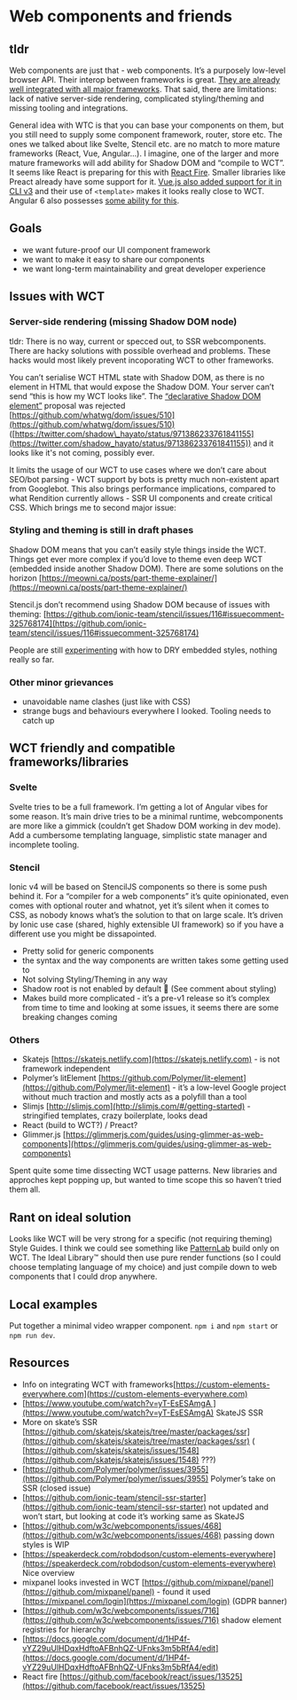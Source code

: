 # Web components and friends

## tldr
Web components are just that - web components. It’s a purposely low-level browser API. Their interop between frameworks is great. [They are already well integrated with all major frameworks](https://custom-elements-everywhere.com). That said, there are limitations: lack of native server-side rendering, complicated styling/theming and missing tooling and integrations.

General idea with WTC is that you can base your components on them, but you still need to supply some component framework, router, store etc. The ones we talked about like Svelte, Stencil etc. are no match to more mature frameworks (React, Vue, Angular…). I imagine, one of the larger and more mature frameworks will add ability for Shadow DOM and “compile to WCT”. It seems like React is preparing for this with [React Fire](https://github.com/facebook/react/issues/13525). Smaller libraries like Preact already have some support for it. [Vue.js also added support for it in CLI v3](https://vuejsdevelopers.com/2018/05/21/vue-js-web-component/) and their use of `<template>` makes it looks really close to WCT. Angular 6 also possesses [some ability for this](https://medium.com/@tomsu/building-web-components-with-angular-elements-746cd2a38d5b).

## Goals
- we want future-proof our UI component framework
- we want to make it easy to share our components
- we want long-term maintainability and great developer experience

## Issues with WCT
### Server-side rendering (missing Shadow DOM node)
tldr: There is no way, current or specced out, to SSR webcomponents. There are hacky solutions with possible overhead and problems. These hacks would most likely prevent incoporating WCT to other frameworks.

You can’t serialise WCT HTML state with Shadow DOM, as there is no element in HTML that would expose the Shadow DOM. Your server can’t send “this is how my WCT looks like”. The [“declarative Shadow DOM element”](https://github.com/w3c/webcomponents/blob/gh-pages/proposals/Declarative-Shadow-DOM.md) proposal was rejected [https://github.com/whatwg/dom/issues/510](https://github.com/whatwg/dom/issues/510) ([https://twitter.com/shadow\_hayato/status/971386233761841155](https://twitter.com/shadow_hayato/status/971386233761841155)) and it looks like it's not coming, possibly ever.

It limits the usage of our WCT to use cases where we don’t care about SEO/bot parsing - WCT support by bots is pretty much non-existent apart from Googlebot. This also brings performance implications, compared to what Rendition currently allows - SSR UI components and create critical CSS. Which brings me to second major issue:

### Styling and theming is still in draft phases
Shadow DOM means that you can’t easily style things inside the WCT. Things get ever more complex if you’d love to theme even deep WCT (embedded inside another Shadow DOM). There are some solutions on the horizon
[https://meowni.ca/posts/part-theme-explainer/](https://meowni.ca/posts/part-theme-explainer/)

Stencil.js don’t recommend using Shadow DOM because of issues with theming: [https://github.com/ionic-team/stencil/issues/116#issuecomment-325768174](https://github.com/ionic-team/stencil/issues/116#issuecomment-325768174)

People are still [experimenting](https://www.smashingmagazine.com/2016/12/styling-web-components-using-a-shared-style-sheet/) with how to DRY embedded styles, nothing really so far.

### Other minor grievances
- unavoidable name clashes (just like with CSS)
- strange bugs and behaviours everywhere I looked. Tooling needs to catch up

## WCT friendly and compatible frameworks/libraries
### Svelte
Svelte tries to be a full framework. I’m getting a lot of Angular vibes for some reason. It’s main drive tries to be a minimal runtime, webcomponents are more like a gimmick (couldn’t get Shadow DOM working in dev mode). Add a cumbersome templating language, simplistic state manager and incomplete tooling.

### Stencil
Ionic v4 will be based on StencilJS components so there is some push behind it. For a “compiler for a web components” it’s quite opinionated, even comes with optional router and whatnot, yet it’s silent when it comes to CSS, as nobody knows what’s the solution to that on large scale. It’s driven by Ionic use case (shared, highly extensible UI framework) so if you have a different use you might be dissapointed.

- Pretty solid for generic components
- the syntax and the way components are written takes some getting used to
- Not solving Styling/Theming in any way
- Shadow root is not enabled by default 🤔 (See comment about styling)
- Makes build more complicated - it’s a pre-v1 release so it’s complex from time to time and looking at some issues, it seems there are some breaking changes coming

### Others
- Skatejs [https://skatejs.netlify.com](https://skatejs.netlify.com) - is not framework independent
- Polymer’s litElement [https://github.com/Polymer/lit-element](https://github.com/Polymer/lit-element) - it’s a low-level Google project without much traction and mostly acts as a polyfill than a tool
- Slimjs [http://slimjs.com](http://slimjs.com/#/getting-started) - stringified templates, crazy boilerplate, looks dead
- React (build to WCT?) / Preact?
- Glimmer.js [https://glimmerjs.com/guides/using-glimmer-as-web-components](https://glimmerjs.com/guides/using-glimmer-as-web-components)

Spent quite some time dissecting WCT usage patterns. New libraries and approches kept popping up, but wanted to time scope this so haven’t tried them all.

## Rant on ideal solution
Looks like WCT will be very strong for a specific (not requiring theming) Style Guides. I think we could see something like [PatternLab](https://patternlab.io) build only on WCT. The Ideal Library™ should then use pure render functions (so I could choose templating language of my choice) and just compile down to web components that I could drop anywhere.

## Local examples
Put together a minimal video wrapper component.
`npm i` and `npm start` or `npm run dev`.

## Resources
- Info on integrating WCT with frameworks[https://custom-elements-everywhere.com](https://custom-elements-everywhere.com)
- [https://www.youtube.com/watch?v=yT-EsESAmgA ](https://www.youtube.com/watch?v=yT-EsESAmgA) SkateJS SSR
- More on skate’s SSR [https://github.com/skatejs/skatejs/tree/master/packages/ssr](https://github.com/skatejs/skatejs/tree/master/packages/ssr) ( [https://github.com/skatejs/skatejs/issues/1548](https://github.com/skatejs/skatejs/issues/1548) ???)
- [https://github.com/Polymer/polymer/issues/3955](https://github.com/Polymer/polymer/issues/3955) Polymer’s take on SSR (closed issue)
- [https://github.com/ionic-team/stencil-ssr-starter](https://github.com/ionic-team/stencil-ssr-starter) not updated and won’t start, but looking at code it’s working same as SkateJS
- [https://github.com/w3c/webcomponents/issues/468](https://github.com/w3c/webcomponents/issues/468) passing down styles is WIP
- [https://speakerdeck.com/robdodson/custom-elements-everywhere](https://speakerdeck.com/robdodson/custom-elements-everywhere) Nice overview
- mixpanel looks invested in WCT [https://github.com/mixpanel/panel](https://github.com/mixpanel/panel) - found it used [https://mixpanel.com/login](https://mixpanel.com/login) (GDPR banner)
- [https://github.com/w3c/webcomponents/issues/716](https://github.com/w3c/webcomponents/issues/716) shadow element registries for hierarchy
- [https://docs.google.com/document/d/1HP4f-vYZ29uUlHDqxHdftoAFBnhQZ-UFnks3m5bRfA4/edit](https://docs.google.com/document/d/1HP4f-vYZ29uUlHDqxHdftoAFBnhQZ-UFnks3m5bRfA4/edit)
- React fire [https://github.com/facebook/react/issues/13525](https://github.com/facebook/react/issues/13525)
